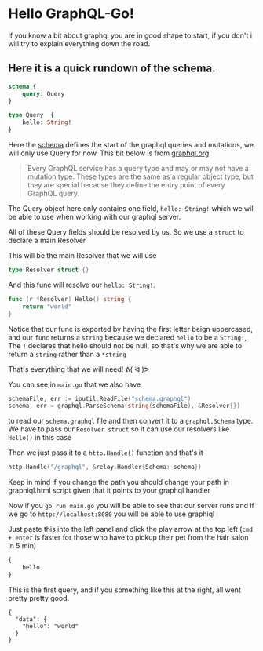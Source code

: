 # Hello GraphQL-Go!

If you know a bit about graphql you are in good shape to start, if you don't i will try to explain everything down the road.

## Here it is a quick rundown of the schema.

```graphql
schema {
    query: Query
}

type Query  {
    hello: String!
}
```

Here the [schema](http://graphql.org/learn/schema/#the-query-and-mutation-types) defines the start of the graphql queries and mutations, we will only use Query for now.
This bit below is from [graphql.org](http://graphql.org)
>Every GraphQL service has a query type and may or may not have a mutation type. These types are the same as a regular object type, but they are special because they define the entry point of every GraphQL query.

The Query object here only contains one field, `hello: String!` which we will be able to use when working with our graphql server.

All of these Query fields should be resolved by us. So we use a `struct` to declare a main Resolver

This will be the main Resolver that we will use
```go
type Resolver struct {}
```

And this func will resolve our `hello: String!`.

```go
func (r *Resolver) Hello() string {
	return "world"
}
```
Notice that our func is exported by having the first letter beign uppercased, and our `func` returns a `string` because we declared `hello` to be a `String!`, The `!` declares that hello should not be null, so that's why we are able to return a `string` rather than a `*string`

That's everything that we will need! ᕕ( ᐛ )ᕗ

You can see in `main.go` that we also have
``` go
schemaFile, err := ioutil.ReadFile("schema.graphql")
schema, err = graphql.ParseSchema(string(schemaFile), &Resolver{})
```
to read our `schema.graphql` file and then convert it to a `graphql.Schema` type. We have to pass our `Resolver struct` so it can use our resolvers like `Hello()` in this case

Then we just pass it to a `http.Handle()` function and that's it
```go
http.Handle("/graphql", &relay.Handler{Schema: schema})
```

Keep in mind if you change the path you should change your path in graphiql.html script given that it points to your graphql handler

Now if you `go run main.go` you will be able to see that our server runs and if we go to `http://localhost:8080` you will be able to use graphiql

Just paste this into the left panel and click the play arrow at the top left (`cmd + enter` is faster for those who have to pickup their pet from the hair salon in 5 min)
```graphql
{
    hello
}
```
This is the first query, and if you something like this at the right, all went pretty pretty good.
```
{
  "data": {
    "hello": "world"
  }
}
```